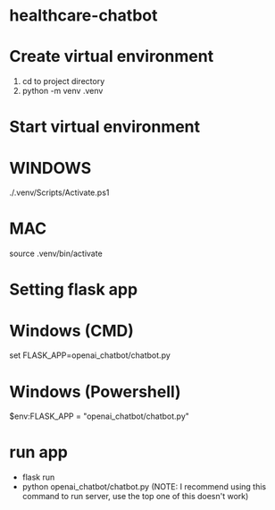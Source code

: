 # healthcare-chatbot

# Create virtual environment

1. cd to project directory
2. python -m venv .venv

# Start virtual environment

# WINDOWS

./.venv/Scripts/Activate.ps1

# MAC

source .venv/bin/activate

# Setting flask app

# Windows (CMD)

set FLASK_APP=openai_chatbot/chatbot.py

# Windows (Powershell)

$env:FLASK_APP = "openai_chatbot/chatbot.py"

# run app

- flask run
- python openai_chatbot/chatbot.py (NOTE: I recommend using this command to run server, use the top one of this doesn't work)
